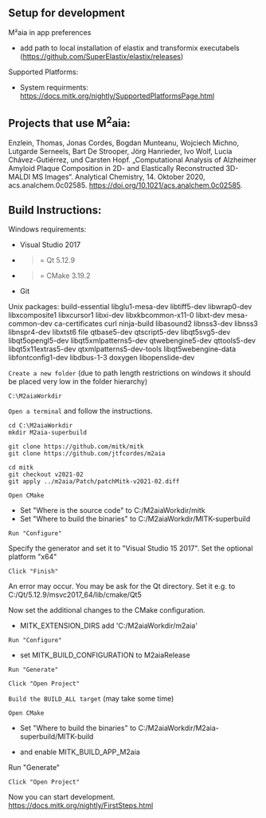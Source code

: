 
Setup for development
-----------

M²aia in app preferences
- add path to local installation of elastix and transformix executabels (https://github.com/SuperElastix/elastix/releases)

Supported Platforms:
- System requirments: https://docs.mitk.org/nightly/SupportedPlatformsPage.html

Projects that use M<sup>2</sup>aia:
-----------------------------------

Enzlein, Thomas, Jonas Cordes, Bogdan Munteanu, Wojciech Michno, Lutgarde Serneels, Bart De Strooper, Jörg Hanrieder, Ivo Wolf, Lucía Chávez-Gutiérrez, und Carsten Hopf. „Computational Analysis of Alzheimer Amyloid Plaque Composition in 2D- and Elastically Reconstructed 3D-MALDI MS Images“. Analytical Chemistry, 14. Oktober 2020, acs.analchem.0c02585. https://doi.org/10.1021/acs.analchem.0c02585.


Build Instructions:
-------------------

Windows requirements: 

* Visual Studio 2017
* >= Qt 5.12.9
* >= CMake 3.19.2
* Git

Unix packages:
build-essential libglu1-mesa-dev libtiff5-dev libwrap0-dev libxcomposite1 libxcursor1 libxi-dev libxkbcommon-x11-0 libxt-dev mesa-common-dev ca-certificates curl ninja-build  libasound2 libnss3-dev libnss3 libnspr4-dev libxtst6 file qtbase5-dev qtscript5-dev libqt5svg5-dev libqt5opengl5-dev libqt5xmlpatterns5-dev qtwebengine5-dev qttools5-dev libqt5x11extras5-dev qtxmlpatterns5-dev-tools libqt5webengine-data libfontconfig1-dev libdbus-1-3 doxygen libopenslide-dev

`Create a new folder` (due to path length restrictions on windows it should be placed very low in the folder hierarchy)

```
C:\M2aiaWorkdir
```

`Open a terminal` and follow the instructions.

```
cd C:\M2aiaWorkdir
mkdir M2aia-superbuild

git clone https://github.com/mitk/mitk
git clone https://github.com/jtfcordes/m2aia

cd mitk
git checkout v2021-02
git apply ../m2aia/Patch/patchMitk-v2021-02.diff
```

`Open CMake`

* Set "Where is the source code" to C:/M2aiaWorkdir/mitk
* Set "Where to build the binaries" to C:/M2aiaWorkdir/MITK-superbuild

`Run "Configure"`

Specify the generator and set it to "Visual Studio 15 2017".
Set the optional platform "x64"

`Click "Finish"`

An error may occur. You may be ask for the Qt directory. Set it e.g. to C:/Qt/5.12.9/msvc2017_64/lib/cmake/Qt5

Now set the additional changes to the CMake configuration.

* MITK_EXTENSION_DIRS add 'C:/M2aiaWorkdir/m2aia'

`Run "Configure"`

* set MITK_BUILD_CONFIGURATION to M2aiaRelease

`Run "Generate"`

`Click "Open Project"`

`Build the BUILD_ALL target` (may take some time)

`Open CMake`

* Set "Where to build the binaries" to C:/M2aiaWorkdir/M2aia-superbuild/MITK-build

* and enable MITK_BUILD_APP_M2aia

Run "Generate"

`Click "Open Project"`

Now you can start development. https://docs.mitk.org/nightly/FirstSteps.html
